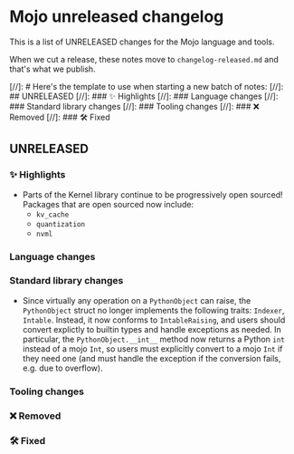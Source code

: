 # Mojo unreleased changelog

This is a list of UNRELEASED changes for the Mojo language and tools.

When we cut a release, these notes move to `changelog-released.md` and that's
what we publish.

[//]: # Here's the template to use when starting a new batch of notes:
[//]: ## UNRELEASED
[//]: ### ✨ Highlights
[//]: ### Language changes
[//]: ### Standard library changes
[//]: ### Tooling changes
[//]: ### ❌ Removed
[//]: ### 🛠️ Fixed

## UNRELEASED

### ✨ Highlights

- Parts of the Kernel library continue to be progressively open sourced!
  Packages that are open sourced now include:
  - `kv_cache`
  - `quantization`
  - `nvml`

### Language changes

### Standard library changes

- Since virtually any operation on a `PythonObject` can raise, the
  `PythonObject` struct no longer implements the following traits: `Indexer`,
  `Intable`. Instead, it now conforms to `IntableRaising`, and users should
  convert explictly to builtin types and handle exceptions as needed. In
  particular, the `PythonObject.__int__` method now returns a Python `int`
  instead of a mojo `Int`, so users must explicitly convert to a mojo `Int` if
  they need one (and must handle the exception if the conversion fails, e.g. due
  to overflow).

### Tooling changes

### ❌ Removed

### 🛠️ Fixed
